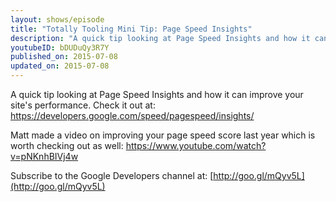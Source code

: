 ```yaml
---
layout: shows/episode
title: "Totally Tooling Mini Tip: Page Speed Insights"
description: "A quick tip looking at Page Speed Insights and how it can improve your site's performance."
youtubeID: bDUDuQy3R7Y
published_on: 2015-07-08
updated_on: 2015-07-08
---
```


A quick tip looking at Page Speed Insights and how it can improve your site's performance. Check it out at: https://developers.google.com/speed/pagespeed/insights/

Matt made a video on improving your page speed score last year which is worth checking out as well: https://www.youtube.com/watch?v=pNKnhBIVj4w

Subscribe to the Google Developers channel at: [http://goo.gl/mQyv5L](http://goo.gl/mQyv5L)
